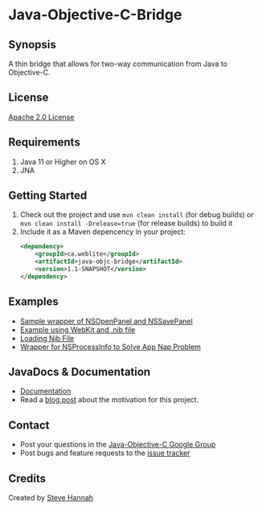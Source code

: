 # Java-Objective-C-Bridge

## Synopsis

A thin bridge that allows for two-way communication from Java to Objective-C.

## License

[Apache 2.0 License](https://www.apache.org/licenses/LICENSE-2.0.html)

## Requirements

1. Java 11 or Higher on OS X
2. JNA

## Getting Started

1. Check out the project and use `mvn clean install` (for debug builds) or `mvn clean install -Drelease=true` (for release builds) to build it
2. Include it as a Maven depencency in your project:
    ```xml
    <dependency>
        <groupId>ca.weblite</groupId>
        <artifactId>java-objc-bridge</artifactId>
        <version>1.1-SNAPSHOT</version>
    </dependency>
    ```

## Examples

* [Sample wrapper of NSOpenPanel and NSSavePanel](https://gist.github.com/shannah/65007754c2b0f8add4f7) 
* [Example using WebKit and .nib file](src/test/java/ca/weblite/objc/TestWebView.java)
* [Loading Nib File](src/test/java/ca/weblite/objc/LoadNibSample.java)
* [Wrapper for NSProcessInfo to Solve App Nap Problem](src/test/java/ca/weblite/objc/NSProcessInfoUtils.java)

## JavaDocs & Documentation

* [Documentation](https://solutions.weblite.ca/maven/java-objc-bridge/apidocs/index.html)
* Read a [blog post](https://sjhannah.com/blog/2012/10/29/speaking-cocoa-from-java/) about the motivation for this project.

## Contact

* Post your questions in the [Java-Objective-C Google Group](https://groups.google.com/forum/#!forum/java-objective-c-bridge)
* Post bugs and feature requests to the [issue tracker](https://github.com/shannah/Java-Objective-C-Bridge/issues)

## Credits

Created by [Steve Hannah](https://sjhannah.com)
